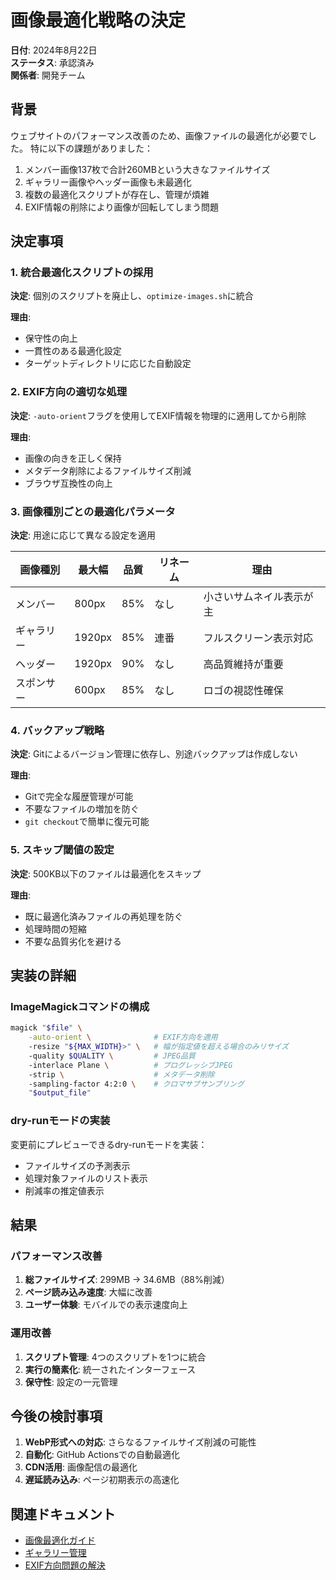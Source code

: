 # 画像最適化戦略の決定

**日付**: 2024年8月22日  
**ステータス**: 承認済み  
**関係者**: 開発チーム

## 背景

ウェブサイトのパフォーマンス改善のため、画像ファイルの最適化が必要でした。
特に以下の課題がありました：

1. メンバー画像137枚で合計260MBという大きなファイルサイズ
2. ギャラリー画像やヘッダー画像も未最適化
3. 複数の最適化スクリプトが存在し、管理が煩雑
4. EXIF情報の削除により画像が回転してしまう問題

## 決定事項

### 1. 統合最適化スクリプトの採用

**決定**: 個別のスクリプトを廃止し、`optimize-images.sh`に統合

**理由**:
- 保守性の向上
- 一貫性のある最適化設定
- ターゲットディレクトリに応じた自動設定

### 2. EXIF方向の適切な処理

**決定**: `-auto-orient`フラグを使用してEXIF情報を物理的に適用してから削除

**理由**:
- 画像の向きを正しく保持
- メタデータ削除によるファイルサイズ削減
- ブラウザ互換性の向上

### 3. 画像種別ごとの最適化パラメータ

**決定**: 用途に応じて異なる設定を適用

| 画像種別 | 最大幅 | 品質 | リネーム | 理由 |
|---------|-------|------|---------|------|
| メンバー | 800px | 85% | なし | 小さいサムネイル表示が主 |
| ギャラリー | 1920px | 85% | 連番 | フルスクリーン表示対応 |
| ヘッダー | 1920px | 90% | なし | 高品質維持が重要 |
| スポンサー | 600px | 85% | なし | ロゴの視認性確保 |

### 4. バックアップ戦略

**決定**: Gitによるバージョン管理に依存し、別途バックアップは作成しない

**理由**:
- Gitで完全な履歴管理が可能
- 不要なファイルの増加を防ぐ
- `git checkout`で簡単に復元可能

### 5. スキップ閾値の設定

**決定**: 500KB以下のファイルは最適化をスキップ

**理由**:
- 既に最適化済みファイルの再処理を防ぐ
- 処理時間の短縮
- 不要な品質劣化を避ける

## 実装の詳細

### ImageMagickコマンドの構成

```bash
magick "$file" \
    -auto-orient \              # EXIF方向を適用
    -resize "${MAX_WIDTH}>" \   # 幅が指定値を超える場合のみリサイズ
    -quality $QUALITY \         # JPEG品質
    -interlace Plane \          # プログレッシブJPEG
    -strip \                    # メタデータ削除
    -sampling-factor 4:2:0 \    # クロマサブサンプリング
    "$output_file"
```

### dry-runモードの実装

変更前にプレビューできるdry-runモードを実装：
- ファイルサイズの予測表示
- 処理対象ファイルのリスト表示
- 削減率の推定値表示

## 結果

### パフォーマンス改善

1. **総ファイルサイズ**: 299MB → 34.6MB（88%削減）
2. **ページ読み込み速度**: 大幅に改善
3. **ユーザー体験**: モバイルでの表示速度向上

### 運用改善

1. **スクリプト管理**: 4つのスクリプトを1つに統合
2. **実行の簡素化**: 統一されたインターフェース
3. **保守性**: 設定の一元管理

## 今後の検討事項

1. **WebP形式への対応**: さらなるファイルサイズ削減の可能性
2. **自動化**: GitHub Actionsでの自動最適化
3. **CDN活用**: 画像配信の最適化
4. **遅延読み込み**: ページ初期表示の高速化

## 関連ドキュメント

- [画像最適化ガイド](../04-operations/image-optimization.md)
- [ギャラリー管理](../04-operations/gallery-management.md)
- [EXIF方向問題の解決](../05-troubleshooting/exif-orientation-issue.md)
